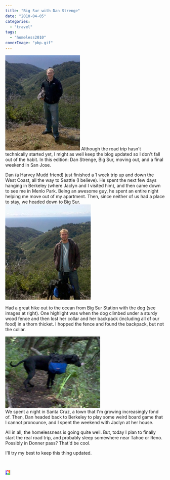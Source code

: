 ```yaml
---
title: "Big Sur with Dan Strenge"
date: "2010-04-05"
categories: 
  - "travel"
tags: 
  - "homeless2010"
coverImage: "pbp.gif"
---
```


[![](images/2010-04-01-14.01.06-236x300.jpg)](http://www.rdchambers.net/wp-content/uploads/2010/04/2010-04-01-14.01.06.jpg) Although the road trip hasn't technically started yet, I might as well keep the blog updated so I don't fall out of the habit. In this edition: Dan Strenge, Big Sur, moving out, and a final weekend in San Jose.  
  
Dan (a Harvey Mudd friend) just finished a 1 week trip up and down the West Coast, all the way to Seattle (I believe). He spent the next few days hanging in Berkeley (where Jaclyn and I visited him), and then came down to see me in Menlo Park. Being an awesome guy, he spent an entire night helping me move out of my apartment. Then, since neither of us had a place to stay, we headed down to Big Sur.  
[![](images/2010-04-01-14.01.53-270x300.jpg)](http://www.rdchambers.net/wp-content/uploads/2010/04/2010-04-01-14.01.53.jpg)  
  
Had a great hike out to the ocean from Big Sur Station with the dog (see images at right). One highlight was when the dog climbed under a sturdy wood fence and then lost her collar and her backpack (including all of our food) in a thorn thicket. I hopped the fence and found the backpack, but not the collar.  
  
[![](images/2010-04-01-14.15.34-300x225.jpg)](http://www.rdchambers.net/wp-content/uploads/2010/04/2010-04-01-14.15.34.jpg)  
We spent a night in Santa Cruz, a town that I'm growing increasingly fond of. Then, Dan headed back to Berkeley to play some weird board game that I cannot pronounce, and I spent the weekend with Jaclyn at her house.  
  
All in all, the homelessness is going quite well. But, today I plan to finally start the real road trip, and probably sleep somewhere near Tahoe or Reno. Possibly in Donner pass? That'd be cool.  
  
I'll try my best to keep this thing updated.  
  
  
[  
](http://www.rdchambers.net/wp-content/uploads/2010/04/2010-04-01-14.15.34.jpg)

[![Posted by Picasa](images/pbp.gif)](http://picasa.google.com/blogger/)
